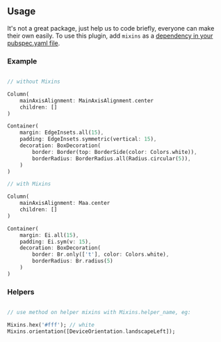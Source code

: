 ## Usage

It's not a great package, just help us to code briefly, everyone can make their own easily.
To use this plugin, add `mixins` as a [dependency in your pubspec.yaml file](https://flutter.dev/platform-plugins/).

### Example

```dart 

// without Mixins

Column(
    mainAxisAlignment: MainAxisAlignment.center
    children: []
)

Container(
    margin: EdgeInsets.all(15),
    padding: EdgeInsets.symmetric(vertical: 15),
    decoration: BoxDecoration(
        border: Border(top: BorderSide(color: Colors.white)),
        borderRadius: BorderRadius.all(Radius.circular(5)),
    )
)

// with Mixins

Column(
    mainAxisAlignment: Maa.center 
    children: []
)

Container(
    margin: Ei.all(15),
    padding: Ei.sym(v: 15),
    decoration: BoxDecoration(
        border: Br.only(['t'], color: Colors.white),
        borderRadius: Br.radius(5)
    )
)

```

### Helpers

```dart 

// use method on helper mixins with Mixins.helper_name, eg:

Mixins.hex('#fff'); // white
Mixins.orientation([DeviceOrientation.landscapeLeft]);

```